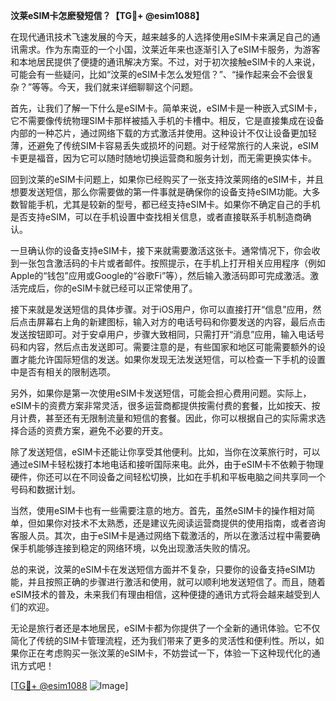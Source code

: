 **汶莱eSIM卡怎麽發短信？【TG💪+ @esim1088】**

在现代通讯技术飞速发展的今天，越来越多的人选择使用eSIM卡来满足自己的通讯需求。作为东南亚的一个小国，汶莱近年来也逐渐引入了eSIM卡服务，为游客和本地居民提供了便捷的通讯解决方案。不过，对于初次接触eSIM卡的人来说，可能会有一些疑问，比如“汶莱的eSIM卡怎么发短信？”、“操作起来会不会很复杂？”等等。今天，我们就来详细聊聊这个问题。

首先，让我们了解一下什么是eSIM卡。简单来说，eSIM卡是一种嵌入式SIM卡，它不需要像传统物理SIM卡那样被插入手机的卡槽中。相反，它是直接集成在设备内部的一种芯片，通过网络下载的方式激活并使用。这种设计不仅让设备更加轻薄，还避免了传统SIM卡容易丢失或损坏的问题。对于经常旅行的人来说，eSIM卡更是福音，因为它可以随时随地切换运营商和服务计划，而无需更换实体卡。

回到汶莱的eSIM卡问题上，如果你已经购买了一张支持汶莱网络的eSIM卡，并且想要发送短信，那么你需要做的第一件事就是确保你的设备支持eSIM功能。大多数智能手机，尤其是较新的型号，都已经支持eSIM卡。如果你不确定自己的手机是否支持eSIM，可以在手机设置中查找相关信息，或者直接联系手机制造商确认。

一旦确认你的设备支持eSIM卡，接下来就需要激活这张卡。通常情况下，你会收到一张包含激活码的卡片或者邮件。按照提示，在手机上打开相关应用程序（例如Apple的“钱包”应用或Google的“谷歌Fi”等），然后输入激活码即可完成激活。激活完成后，你的eSIM卡就已经可以正常使用了。

接下来就是发送短信的具体步骤。对于iOS用户，你可以直接打开“信息”应用，然后点击屏幕右上角的新建图标，输入对方的电话号码和你要发送的内容，最后点击发送按钮即可。对于安卓用户，步骤大致相同，只需打开“消息”应用，输入电话号码和内容，然后点击发送即可。需要注意的是，有些国家和地区可能需要额外的设置才能允许国际短信的发送。如果你发现无法发送短信，可以检查一下手机的设置中是否有相关的限制选项。

另外，如果你是第一次使用eSIM卡发送短信，可能会担心费用问题。实际上，eSIM卡的资费方案非常灵活，很多运营商都提供按需付费的套餐，比如按天、按月计费，甚至还有无限制流量和短信的套餐。因此，你可以根据自己的实际需求选择合适的资费方案，避免不必要的开支。

除了发送短信，eSIM卡还能让你享受其他便利。比如，当你在汶莱旅行时，可以通过eSIM卡轻松拨打本地电话和接听国际来电。此外，由于eSIM卡不依赖于物理硬件，你还可以在不同设备之间轻松切换，比如在手机和平板电脑之间共享同一个号码和数据计划。

当然，使用eSIM卡也有一些需要注意的地方。首先，虽然eSIM卡的操作相对简单，但如果你对技术不太熟悉，还是建议先阅读运营商提供的使用指南，或者咨询客服人员。其次，由于eSIM卡是通过网络下载激活的，所以在激活过程中需要确保手机能够连接到稳定的网络环境，以免出现激活失败的情况。

总的来说，汶莱的eSIM卡在发送短信方面并不复杂，只要你的设备支持eSIM功能，并且按照正确的步骤进行激活和使用，就可以顺利地发送短信了。而且，随着eSIM技术的普及，未来我们有理由相信，这种便捷的通讯方式将会越来越受到人们的欢迎。

无论是旅行者还是本地居民，eSIM卡都为你提供了一个全新的通讯体验。它不仅简化了传统的SIM卡管理流程，还为我们带来了更多的灵活性和便利性。所以，如果你正在考虑购买一张汶莱的eSIM卡，不妨尝试一下，体验一下这种现代化的通讯方式吧！

[[TG💪+ @esim1088](https://t.me/s/esim1088) ![Image](https://i.postimg.cc/4NQfJmqS/Snipaste-2025-05-13-00-14-12.png)]